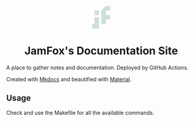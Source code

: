 <p align="center">
  <a href="https://jamfox.dev">
    <img alt="JF" src="https://raw.githubusercontent.com/JamFox/wired.jamfox.dev/main/src/android-chrome-192x192.png" width="60" />
  </a>
</p>
<h1 align="center">
JamFox's Documentation Site
</h1>

A place to gather notes and documentation. Deployed by GitHub Actions.

Created with [Mkdocs](https://www.mkdocs.org/) and beautified with [Material](https://squidfunk.github.io/mkdocs-material/).

## Usage

Check and use the Makefile for all the available commands.
